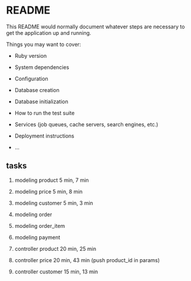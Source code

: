 # README

This README would normally document whatever steps are necessary to get the
application up and running.

Things you may want to cover:

* Ruby version

* System dependencies

* Configuration

* Database creation

* Database initialization

* How to run the test suite

* Services (job queues, cache servers, search engines, etc.)

* Deployment instructions

* ...

## tasks

1. modeling product  5 min, 7 min
2. modeling price  5 min, 8 min
3. modeling customer 5 min, 3 min
4. modeling order
5. modeling order_item
6. modeling payment

7. controller product 20 min, 25 min
8. controller price 20 min, 43 min (push product_id in params)
9. controller customer 15 min, 13 min 